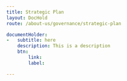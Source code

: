 ```yaml
---
title: Strategic Plan
layout: DocHold 
route: /about-us/governance/strategic-plan

documentHolder:
-   subtitle: here
    description: This is a description
    btn:
        link:
        label:

---
```

